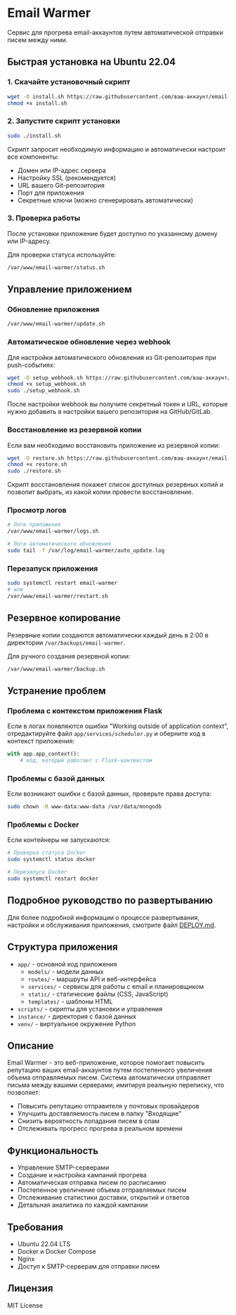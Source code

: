 # Email Warmer

Сервис для прогрева email-аккаунтов путем автоматической отправки писем между ними.

## Быстрая установка на Ubuntu 22.04

### 1. Скачайте установочный скрипт

```bash
wget -O install.sh https://raw.githubusercontent.com/ваш-аккаунт/email-warmer/main/install.sh
chmod +x install.sh
```

### 2. Запустите скрипт установки

```bash
sudo ./install.sh
```

Скрипт запросит необходимую информацию и автоматически настроит все компоненты:
- Домен или IP-адрес сервера
- Настройку SSL (рекомендуется)
- URL вашего Git-репозитория
- Порт для приложения
- Секретные ключи (можно сгенерировать автоматически)

### 3. Проверка работы

После установки приложение будет доступно по указанному домену или IP-адресу.

Для проверки статуса используйте:
```bash
/var/www/email-warmer/status.sh
```

## Управление приложением

### Обновление приложения

```bash
/var/www/email-warmer/update.sh
```

### Автоматическое обновление через webhook

Для настройки автоматического обновления из Git-репозитория при push-событиях:

```bash
wget -O setup_webhook.sh https://raw.githubusercontent.com/ваш-аккаунт/email-warmer/main/setup_webhook.sh
chmod +x setup_webhook.sh
sudo ./setup_webhook.sh
```

После настройки webhook вы получите секретный токен и URL, которые нужно добавить в настройки вашего репозитория на GitHub/GitLab.

### Восстановление из резервной копии

Если вам необходимо восстановить приложение из резервной копии:

```bash
wget -O restore.sh https://raw.githubusercontent.com/ваш-аккаунт/email-warmer/main/restore.sh
chmod +x restore.sh
sudo ./restore.sh
```

Скрипт восстановления покажет список доступных резервных копий и позволит выбрать, из какой копии провести восстановление.

### Просмотр логов

```bash
# Логи приложения
/var/www/email-warmer/logs.sh

# Логи автоматического обновления
sudo tail -f /var/log/email-warmer/auto_update.log
```

### Перезапуск приложения

```bash
sudo systemctl restart email-warmer
# или
/var/www/email-warmer/restart.sh
```

## Резервное копирование

Резервные копии создаются автоматически каждый день в 2:00 в директории `/var/backups/email-warmer`.

Для ручного создания резервной копии:
```bash
/var/www/email-warmer/backup.sh
```

## Устранение проблем

### Проблема с контекстом приложения Flask

Если в логах появляются ошибки "Working outside of application context", отредактируйте файл `app/services/scheduler.py` и оберните код в контекст приложения:

```python
with app.app_context():
    # код, который работает с Flask-контекстом
```

### Проблемы с базой данных

Если возникают ошибки с базой данных, проверьте права доступа:

```bash
sudo chown -R www-data:www-data /var/data/mongodb
```

### Проблемы с Docker

Если контейнеры не запускаются:

```bash
# Проверка статуса Docker
sudo systemctl status docker

# Перезапуск Docker
sudo systemctl restart docker
```

## Подробное руководство по развертыванию

Для более подробной информации о процессе развертывания, настройки и обслуживания приложения, смотрите файл [DEPLOY.md](DEPLOY.md).

## Структура приложения

- `app/` - основной код приложения
  - `models/` - модели данных
  - `routes/` - маршруты API и веб-интерфейса
  - `services/` - сервисы для работы с email и планировщиком
  - `static/` - статические файлы (CSS, JavaScript)
  - `templates/` - шаблоны HTML
- `scripts/` - скрипты для установки и управления
- `instance/` - директория с базой данных
- `venv/` - виртуальное окружение Python

## Описание

Email Warmer - это веб-приложение, которое помогает повысить репутацию ваших email-аккаунтов путем постепенного увеличения объема отправляемых писем. Система автоматически отправляет письма между вашими серверами, имитируя реальную переписку, что позволяет:

- Повысить репутацию отправителя у почтовых провайдеров
- Улучшить доставляемость писем в папку "Входящие"
- Снизить вероятность попадания писем в спам
- Отслеживать прогресс прогрева в реальном времени

## Функциональность

- Управление SMTP-серверами
- Создание и настройка кампаний прогрева
- Автоматическая отправка писем по расписанию
- Постепенное увеличение объема отправляемых писем
- Отслеживание статистики доставки, открытий и ответов
- Детальная аналитика по каждой кампании

## Требования

- Ubuntu 22.04 LTS
- Docker и Docker Compose
- Nginx
- Доступ к SMTP-серверам для отправки писем

## Лицензия

MIT License 